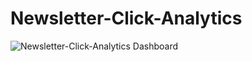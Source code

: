 # Newsletter-Click-Analytics

![Newsletter-Click-Analytics Dashboard](https://simppl-newsletter-analytics.streamlit.app/)